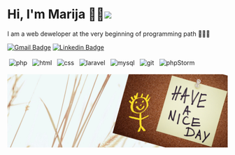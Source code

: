 # Hi, I'm Marija 👩‍💻<img src="https://media.giphy.com/media/hvRJCLFzcasrR4ia7z/giphy.gif" width="30px">
I am a web deweloper at the very beginning of programming path 🧐🤩🥳

[![Gmail Badge](https://img.shields.io/badge/-marija.liscova@gmail.com-c14438?style=flat&logo=Gmail&logoColor=white)](mailto:marija.liscova@gmail.com "Connect via Email")
[![Linkedin Badge](https://img.shields.io/badge/-Marija%20Liscova-0072b1?style=flat&logo=Linkedin&logoColor=white)](https://www.linkedin.com/in/marija-liscova/ "Connect on LinkedIn")

<p align="left">
  <img src="https://img.shields.io/badge/-PHP-black?style=flat-square&logo=php" alt="php" style="vertical-align:top; margin:4px">
  <img src="https://img.shields.io/badge/-HTML5-black?style=flat-square&logo=html5&logoColor=white" alt="html" style="vertical-align:top; margin:4px">    
  <img src="https://img.shields.io/badge/-CSS3-black?style=flat-square&logo=css3" alt="css" style="vertical-align:top; margin:4px">
  <img src="https://img.shields.io/badge/-Laravel-black?style=flat-square&logo=laravel" alt="laravel" style="vertical-align:top; margin:4px">
  <img src="https://img.shields.io/badge/-MySQL-black?style=flat-square&logo=mysql" alt="mysql" style="vertical-align:top; margin:4px">
  <img src="https://img.shields.io/badge/-Git-black?style=flat-square&logo=git" alt="git" style="vertical-align:top; margin:4px">
  <img src="https://img.shields.io/badge/-phpStorm-black?style=flat-square&logo=phpStorm" alt="phpStorm" style="vertical-align:top; margin:4px">
</p>


<img src="https://github.com/Mari-li/Mari-li/blob/main/github-banner.png" alt="wish a nice day banner">



